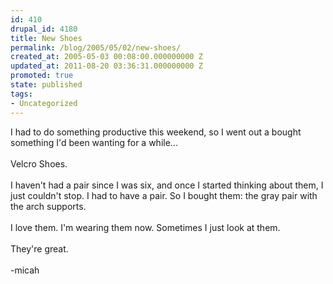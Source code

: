 ```yaml
---
id: 410
drupal_id: 4180
title: New Shoes
permalink: /blog/2005/05/02/new-shoes/
created_at: 2005-05-03 00:08:00.000000000 Z
updated_at: 2011-08-20 03:36:31.000000000 Z
promoted: true
state: published
tags:
- Uncategorized
---
```

I had to do something productive this weekend, so I went out a bought something I'd been wanting for a while...<br /><br />Velcro Shoes.<br /><br />I haven't had a pair since I was six, and once I started thinking about them, I just couldn't stop. I had to have a pair. So I bought them: the gray pair with the arch supports.<br /><br />I love them. I'm wearing them now. Sometimes I just look at them.<br /><br />They're great.<br /><br />-micah
